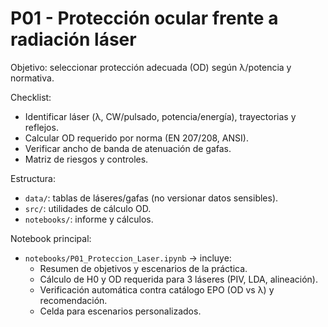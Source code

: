 # P01 - Protección ocular frente a radiación láser

Objetivo: seleccionar protección adecuada (OD) según λ/potencia y normativa.

Checklist:
- Identificar láser (λ, CW/pulsado, potencia/energía), trayectorias y reflejos.
- Calcular OD requerido por norma (EN 207/208, ANSI).
- Verificar ancho de banda de atenuación de gafas.
- Matriz de riesgos y controles.

Estructura:
- `data/`: tablas de láseres/gafas (no versionar datos sensibles).
- `src/`: utilidades de cálculo OD.
- `notebooks/`: informe y cálculos.

Notebook principal:
- `notebooks/P01_Proteccion_Laser.ipynb` → incluye:
	- Resumen de objetivos y escenarios de la práctica.
	- Cálculo de H0 y OD requerida para 3 láseres (PIV, LDA, alineación).
	- Verificación automática contra catálogo EPO (OD vs λ) y recomendación.
	- Celda para escenarios personalizados.
